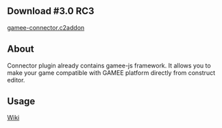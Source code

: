 ## Download #3.0 RC3

[gamee-connector.c2addon](https://github.com/gameeapp/gamee-js-construct2/raw/master/plugin/gamee-connector.c2addon)

## About

Connector plugin already contains gamee-js framework. It allows you to make your game compatible with GAMEE platform directly from construct editor. 

## Usage

[Wiki](https://github.com/gameeapp/gamee-js-construct2/wiki)
